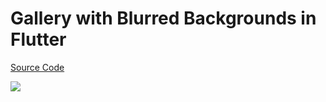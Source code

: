 # Gallery with Blurred Backgrounds in Flutter

[Source Code](../source/gallery-with-blurred-backgrounds-in-flutter.dart)

![](../images/gallery-with-blurred-backgrounds-in-flutter.jpg)
